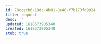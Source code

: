 ```yaml
---
id: 78ccecb6-19dc-4b81-8e40-f7b173fd9924
title: request
desc: ''
updated: 1618573905340
created: 1618573905340
stub: true
---
```


